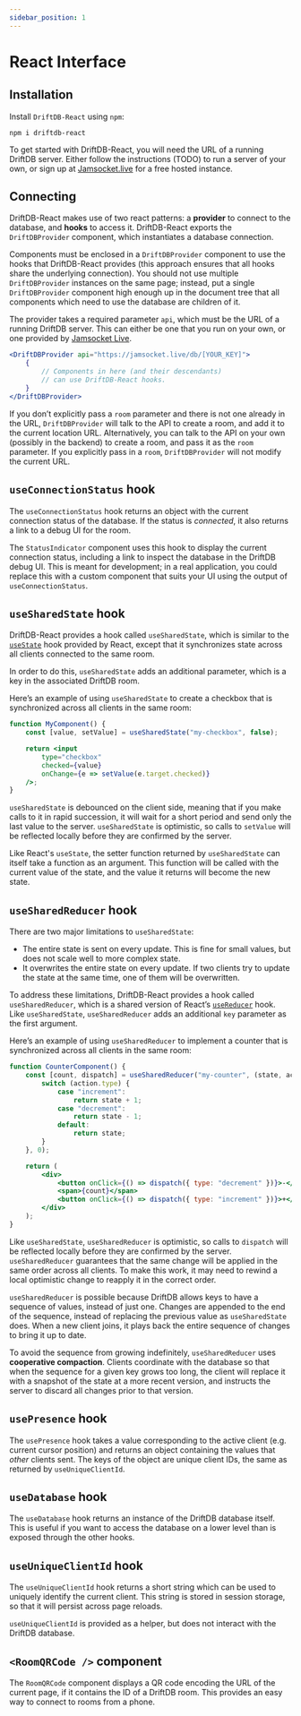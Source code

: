 ```yaml
---
sidebar_position: 1
---
```


# React Interface

## Installation

Install `DriftDB-React` using `npm`:

    npm i driftdb-react

To get started with DriftDB-React, you will need the URL of a running DriftDB server. Either follow the instructions (TODO) to run a server of your own, or sign up at [Jamsocket.live](https://jamsocket.live) for a free hosted instance.

## Connecting

DriftDB-React makes use of two react patterns: a **provider** to connect to the database, and **hooks** to access it. DriftDB-React exports the `DriftDBProvider` component, which instantiates a database connection.

Components must be enclosed in a `DriftDBProvider` component to use the hooks that DriftDB-React provides (this approach ensures that all hooks share the underlying connection). You should not use multiple `DriftDBProvider` instances on the same page; instead, put a single `DriftDBProvider` component high enough up in the document tree that all components which need to use the database are children of it.

The provider takes a required parameter `api`, which must be the URL of a running DriftDB server. This can either be one that you run on your own, or one provided by [Jamsocket Live](https://jamsocket.live).

```jsx
<DriftDBProvider api="https://jamsocket.live/db/[YOUR_KEY]">
    {
        // Components in here (and their descendants)
        // can use DriftDB-React hooks.
    }
</DriftDBProvider>
```

If you don’t explicitly pass a `room` parameter and there is not one already in the URL, `DriftDBProvider` will talk to the API to create a room, and add it to the current location URL. Alternatively, you can talk to the API on your own (possibly in the backend) to create a room, and pass it as the `room` parameter. If you explicitly pass in a `room`, `DriftDBProvider` will not modify the current URL.

## `useConnectionStatus` hook

The `useConnectionStatus` hook returns an object with the current connection status of the database. If the status is *connected*, it also returns a link to a debug UI for the room.

The `StatusIndicator` component uses this hook to display the current connection status, including a link to inspect the database in the DriftDB debug UI. This is meant for development; in a real application, you could replace this with a custom component that suits your UI using the output of `useConnectionStatus`.

## `useSharedState` hook

DriftDB-React provides a hook called `useSharedState`, which is similar to the [`useState`](https://reactjs.org/docs/hooks-state.html) hook provided by React, except that it synchronizes state across all clients connected to the same room.

In order to do this, `useSharedState` adds an additional parameter, which is a key in the associated DriftDB room.

Here’s an example of using `useSharedState` to create a checkbox that is synchronized across all clients in the same room:

```jsx
function MyComponent() {
    const [value, setValue] = useSharedState("my-checkbox", false);

    return <input
        type="checkbox"
        checked={value}
        onChange={e => setValue(e.target.checked)}
    />;
}
```

`useSharedState` is debounced on the client side, meaning that if you make calls to it in rapid succession, it will wait for a short period and send only the last value to the server. `useSharedState` is optimistic, so calls to `setValue` will be reflected locally before they are confirmed by the server.

Like React's `useState`, the setter function returned by `useSharedState` can itself take a function as an argument. This function will be called with the current value of the state, and the value it returns will become the new state.

## `useSharedReducer` hook

There are two major limitations to `useSharedState`:
- The entire state is sent on every update. This is fine for small values, but does not scale well to more complex state.
- It overwrites the entire state on every update. If two clients try to update the state at the same time, one of them will be overwritten.

To address these limitations, DriftDB-React provides a hook called `useSharedReducer`, which is a shared version of React’s [`useReducer`](https://reactjs.org/docs/hooks-reference.html#usereducer) hook. Like `useSharedState`, `useSharedReducer` adds an additional `key` parameter as the first argument.

Here’s an example of using `useSharedReducer` to implement a counter that is synchronized across all clients in the same room:

```jsx
function CounterComponent() {
    const [count, dispatch] = useSharedReducer("my-counter", (state, action) => {
        switch (action.type) {
            case "increment":
                return state + 1;
            case "decrement":
                return state - 1;
            default:
                return state;
        }
    }, 0);

    return (
        <div>
            <button onClick={() => dispatch({ type: "decrement" })}>-</button>
            <span>{count}</span>
            <button onClick={() => dispatch({ type: "increment" })}>+</button>
        </div>
    );
}
```

Like `useSharedState`, `useSharedReducer` is optimistic, so calls to `dispatch` will be reflected locally before they are confirmed by the server. `useSharedReducer` guarantees that the same change will be applied in the same order across all clients. To make this work, it may need to rewind a local optimistic change to reapply it in the correct order.

`useSharedReducer` is possible because DriftDB allows keys to have a sequence of values, instead of just one. Changes are appended to the end of the sequence, instead of replacing the previous value as `useSharedState` does. When a new client joins, it plays back the entire sequence of changes to bring it up to date.

To avoid the sequence from growing indefinitely, `useSharedReducer` uses **cooperative compaction**. Clients coordinate with the database so that when the sequence for a given key grows too long, the client will replace it with a snapshot of the state at a more recent version, and instructs the server to discard all changes prior to that version.

## `usePresence` hook

The `usePresence` hook takes a value corresponding to the active client (e.g. current cursor position) and returns an object containing the values that _other_ clients sent. The keys of the object are unique client IDs, the same as returned by `useUniqueClientId`.

## `useDatabase` hook

The `useDatabase` hook returns an instance of the DriftDB database itself. This is useful if you want to access the database on a lower level than is exposed through the other hooks.

## `useUniqueClientId` hook

The `useUniqueClientId` hook returns a short string which can be used to uniquely identify the current client. This string is stored in session storage, so that it will persist across page reloads.

`useUniqueClientId` is provided as a helper, but does not interact with the DriftDB database.

## `<RoomQRCode />` component

The `RoomQRCode` component displays a QR code encoding the URL of the current page, if it contains the ID of a DriftDB room. This provides an easy way to connect to rooms from a phone.

